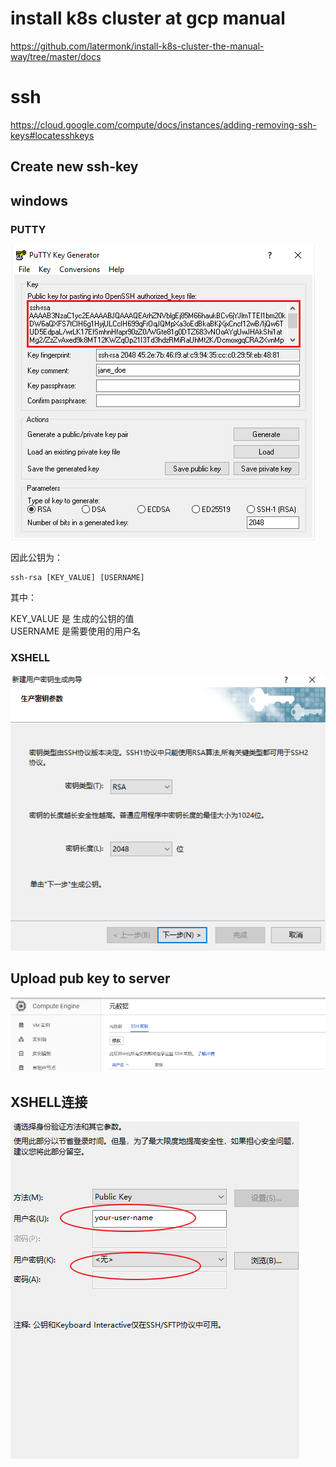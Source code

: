 # install k8s cluster at gcp manual
https://github.com/latermonk/install-k8s-cluster-the-manual-way/tree/master/docs


# ssh

https://cloud.google.com/compute/docs/instances/adding-removing-ssh-keys#locatesshkeys


##  Create new ssh-key



## windows

### PUTTY
![win_sshkey01](images/win_sshkey01.png)

因此公钥为：


```
ssh-rsa [KEY_VALUE] [USERNAME]
```
其中：

KEY_VALUE 是 生成的公钥的值      
USERNAME  是需要使用的用户名     

### XSHELL


![shell-keygen001](images/shell-keygen001.png)


## Upload pub key to server


![shell-keygen002](images/shell-keygen002.png)


## XSHELL连接


![shell-keygen003](images/shell-keygen003.png)

